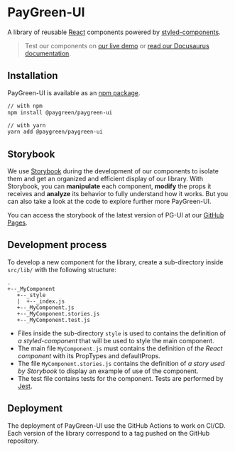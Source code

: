# PayGreen-UI

A library of reusable [React](https://reactjs.org/) components powered by [styled-components](https://styled-components.com/).

> Test our components on [our live demo](https://paygreen.github.io/paygreen-ui/) or [read our Docusaurus documentation](https://paygreen.github.io/paygreen-ui-doc).

## Installation

PayGreen-UI is available as an [npm package](https://www.npmjs.com/package/@paygreen/paygreen-ui).

```sh
// with npm
npm install @paygreen/paygreen-ui

// with yarn
yarn add @paygreen/paygreen-ui
```

## Storybook

We use [Storybook](https://storybook.js.org/) during the development of our components to isolate them and get an organized and efficient display of our library. With Storybook, you can **manipulate** each component, **modify** the props it receives and **analyze** its behavior to fully understand how it works. But you can also take a look at the code to explore further more PayGreen-UI.

You can access the storybook of the latest version of PG-UI at our [GitHub Pages](https://paygreen.github.io/paygreen-ui/).

## Development process

To develop a new component for the library, create a sub-directory inside `src/lib/` with the following structure:

```none
.
+--_MyComponent
   +--_style
   |  +--_index.js
   +--_MyComponent.js
   +--_MyComponent.stories.js
   +--_MyComponent.test.js
```

- Files inside the sub-directory `style` is used to contains the definition of *a styled-component* that will be used to style the main component.
- The main file `MyComponent.js` must contains the definition of *the React component* with its PropTypes and defaultProps.
- The file `MyComponent.stories.js` contains the definition of *a story used by Storybook* to display an example of use of the component.
- The test file contains tests for the component. Tests are performed by [Jest](https://jestjs.io/).

## Deployment

The deployment of PayGreen-UI use the GitHub Actions to work on CI/CD. Each version of the library correspond to a tag pushed on the GitHub repository.
